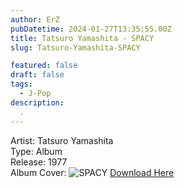 ```yaml
---
author: ErZ
pubDatetime: 2024-01-27T13:35:55.00Z
title: Tatsuro Yamashita - SPACY
slug: Tatsuro-Yamashita-SPACY

featured: false
draft: false
tags:
  - J-Pop
description:
  .
---
```

Artist: Tatsuro Yamashita<br>
Type: Album<br>
Release: 1977<br>
Album Cover: ![SPACY](https://ucarecdn.com/f389328d-344c-4948-9bb0-e91283f86edb/-/preview/300x300/-/quality/smart_retina/-/format/auto/)
[Download Here](https://cuty.io/TatsuSPACY)